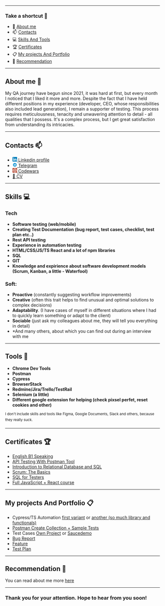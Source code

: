 
---

### Take a shortcut :runner:
- :wave: [About me](#about-me-wave)
- :mailbox: [Contacts](#contacts-mailbox)
- :computer: [Skills And Tools](#skills-computer)
- :trophy: [Certificates](#certificates-trophy)
- :clipboard: [My projects And Portfolio](#my-projects-and-portfolio-clipboard)
- :speech_balloon: [Recommendation](#recommendation-speech_balloon)

---

## About me :wave:

My QA journey have begun since 2021, it was hard at first, but every month I noticed that I liked it more and more. Despite the fact that I have held different positions in my experience (developer, CEO, whose responsibilities also included lead generation), I remain a supporter of testing. This process requires meticulousness, tenacity and unwavering attention to detail - all qualities that I possess. It's a complex process, but I get great satisfaction from understanding its intricacies.

---

## Contacts :mailbox:

- <a href="https://www.linkedin.com/in/illia-holub/"> <img src="./img/LinkedIn_icon.png" alt="Linkedin profile" width="15" height="15"> Linkedin profile </a>
- <a href="https://t.me/holiadr"> <img src="./img/Telegram_icon.png" alt="Linkedin profile" width="15" height="15"> Telegram </a>
- <a href="https://www.codewars.com/users/Lonas-l"> <img src="./img/codewars_logo.png" alt="Codewars Profile" width="15" height="15"> Codewars </a>
- [📁 CV](https://drive.google.com/file/d/1yGGU9zi3BYmUro2lAuOFaaPqSwKnbRyC/view?usp=sharing)

---

## Skills :computer:

### Tech
- **Software testing (web/mobile)**
- **Creating Test Documentation (bug report, test cases, checklist, test plan etc..)**
- **Rest API testing**
- **Experience in automation testing**
- **HTML/CSS/JS/TS React and a lot of npm libraries**
- **SQL**
- **GIT**
- **Knowledge and expirience about software development models (Scrum, Kanban, a little - Waterfool)**

### Soft:
- **Proactive** (constantly suggesting workflow improvements)
- **Creative** (often this trait helps to find unusual and optimal solutions to complex decisions)
- **Adaptability**. (I have cases of myself in different situations where I had to quickly learn something or adapt to the client)
- **Sociable** (just ask my colleagues about me, they will tell you everything in detail)
- *And many others, about which you can find out during an interview with me

---

## Tools :toolbox:

- **Chrome Dev Tools**
- **Postman**
- **Cypress**
- **BrowserStack**
- **Redmine/Jira/Trello/TestRail**
- **Selenium (a little)**
- **Different google extension for helping (check pixsel perfet, reset cookies and other)**

<sup>I don't include skills and tools like Figma, Google Documents, Slack and others, because they really suck. 

---

## Certificates :trophy:

- [English B1 Speaking](https://app.smalltalk2.me/cert/2ba8462c)
- [API Testing With Postman Tool](https://coursera.org/share/34e24a0706c401c38a79dc6debb8331f)
- [Introduction to Relational Database and SQL](https://coursera.org/share/a414ee94ceb39f6a92bce03a07705f5d)
- [Scrum: The Basics](https://www.linkedin.com/learning/certificates/8207eff6d8bf2784d953ef2ac11c3bfb0be0afa60ed3f9b7582c1b7896b136a4)
- [SQL for Testers](https://www.linkedin.com/learning/certificates/cc5ca86ff6888f1ee07f2f4e5250d114ec14d0eeeeffa8bf2f3db564003a836d)
- [Full JavaScript + React course](https://udemy-certificate.s3.amazonaws.com/image/UC-f6d7cf96-9f7a-4aaa-b54e-6dae98e0553d.jpg?v=1701651070000)

---

## My projects And Portfolio :clipboard:

- Cypress/TS Automation [first variant](https://github.com/Lonas-l/pomodoro/tree/main/testing/cypress) or [another (so much library and functionals)](https://github.com/Lonas-l/testCad)
- [Postman Create Collection + Sample Tests](https://www.postman.com/science-pilot-82782637/workspace/pomodoro-api/collection/31001558-021ec4a7-78f2-4b1d-8d0a-e1aeeea1c0ce) 
- Test Cases [Own Project](https://github.com/Lonas-l/pomodoro/tree/main/testing/documentation/testCases) or [Saucedemo](https://docs.google.com/document/d/1soVrBErUmICn-p_gQmlFfv5Oqv1_gGj3QkcCf0pwH3A/edit?usp=sharing)
- [Bug Report](https://github.com/Lonas-l/pomodoro/tree/main/testing/documentation/bugReport)
- [Feature](https://github.com/Lonas-l/pomodoro/tree/main/testing/documentation/feature)
- [Test Plan](https://github.com/Lonas-l/pomodoro/blob/main/testing/documentation/testPlan/testPlan.md)
---
## Recommendation :speech_balloon:

You can read about me more [here](https://www.linkedin.com/in/illia-holub/details/recommendations/?detailScreenTabIndex=0)

---

### Thank you for your attention. Hope to hear from you soon!

